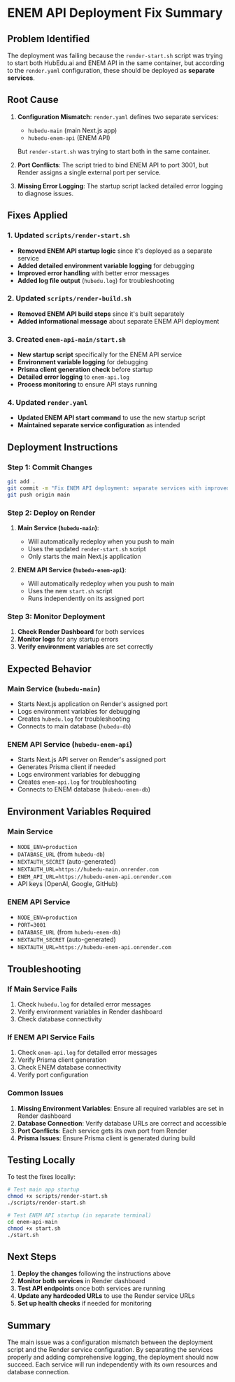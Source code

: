 # ENEM API Deployment Fix Summary

## Problem Identified

The deployment was failing because the `render-start.sh` script was trying to start both HubEdu.ai and ENEM API in the same container, but according to the `render.yaml` configuration, these should be deployed as **separate services**.

## Root Cause

1. **Configuration Mismatch**: `render.yaml` defines two separate services:
   - `hubedu-main` (main Next.js app)
   - `hubedu-enem-api` (ENEM API)
   
   But `render-start.sh` was trying to start both in the same container.

2. **Port Conflicts**: The script tried to bind ENEM API to port 3001, but Render assigns a single external port per service.

3. **Missing Error Logging**: The startup script lacked detailed error logging to diagnose issues.

## Fixes Applied

### 1. Updated `scripts/render-start.sh`
- **Removed ENEM API startup logic** since it's deployed as a separate service
- **Added detailed environment variable logging** for debugging
- **Improved error handling** with better error messages
- **Added log file output** (`hubedu.log`) for troubleshooting

### 2. Updated `scripts/render-build.sh`
- **Removed ENEM API build steps** since it's built separately
- **Added informational message** about separate ENEM API deployment

### 3. Created `enem-api-main/start.sh`
- **New startup script** specifically for the ENEM API service
- **Environment variable logging** for debugging
- **Prisma client generation check** before startup
- **Detailed error logging** to `enem-api.log`
- **Process monitoring** to ensure API stays running

### 4. Updated `render.yaml`
- **Updated ENEM API start command** to use the new startup script
- **Maintained separate service configuration** as intended

## Deployment Instructions

### Step 1: Commit Changes
```bash
git add .
git commit -m "Fix ENEM API deployment: separate services with improved logging"
git push origin main
```

### Step 2: Deploy on Render
1. **Main Service (`hubedu-main`)**:
   - Will automatically redeploy when you push to main
   - Uses the updated `render-start.sh` script
   - Only starts the main Next.js application

2. **ENEM API Service (`hubedu-enem-api`)**:
   - Will automatically redeploy when you push to main
   - Uses the new `start.sh` script
   - Runs independently on its assigned port

### Step 3: Monitor Deployment
1. **Check Render Dashboard** for both services
2. **Monitor logs** for any startup errors
3. **Verify environment variables** are set correctly

## Expected Behavior

### Main Service (`hubedu-main`)
- Starts Next.js application on Render's assigned port
- Logs environment variables for debugging
- Creates `hubedu.log` for troubleshooting
- Connects to main database (`hubedu-db`)

### ENEM API Service (`hubedu-enem-api`)
- Starts Next.js API server on Render's assigned port
- Generates Prisma client if needed
- Logs environment variables for debugging
- Creates `enem-api.log` for troubleshooting
- Connects to ENEM database (`hubedu-enem-db`)

## Environment Variables Required

### Main Service
- `NODE_ENV=production`
- `DATABASE_URL` (from `hubedu-db`)
- `NEXTAUTH_SECRET` (auto-generated)
- `NEXTAUTH_URL=https://hubedu-main.onrender.com`
- `ENEM_API_URL=https://hubedu-enem-api.onrender.com`
- API keys (OpenAI, Google, GitHub)

### ENEM API Service
- `NODE_ENV=production`
- `PORT=3001`
- `DATABASE_URL` (from `hubedu-enem-db`)
- `NEXTAUTH_SECRET` (auto-generated)
- `NEXTAUTH_URL=https://hubedu-enem-api.onrender.com`

## Troubleshooting

### If Main Service Fails
1. Check `hubedu.log` for detailed error messages
2. Verify environment variables in Render dashboard
3. Check database connectivity

### If ENEM API Service Fails
1. Check `enem-api.log` for detailed error messages
2. Verify Prisma client generation
3. Check ENEM database connectivity
4. Verify port configuration

### Common Issues
1. **Missing Environment Variables**: Ensure all required variables are set in Render dashboard
2. **Database Connection**: Verify database URLs are correct and accessible
3. **Port Conflicts**: Each service gets its own port from Render
4. **Prisma Issues**: Ensure Prisma client is generated during build

## Testing Locally

To test the fixes locally:

```bash
# Test main app startup
chmod +x scripts/render-start.sh
./scripts/render-start.sh

# Test ENEM API startup (in separate terminal)
cd enem-api-main
chmod +x start.sh
./start.sh
```

## Next Steps

1. **Deploy the changes** following the instructions above
2. **Monitor both services** in Render dashboard
3. **Test API endpoints** once both services are running
4. **Update any hardcoded URLs** to use the Render service URLs
5. **Set up health checks** if needed for monitoring

## Summary

The main issue was a configuration mismatch between the deployment script and the Render service configuration. By separating the services properly and adding comprehensive logging, the deployment should now succeed. Each service will run independently with its own resources and database connection.
